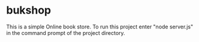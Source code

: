 bukshop
===========

This is a simple Online book store. To run this project enter "node server.js" in the command prompt of the project directory. 
